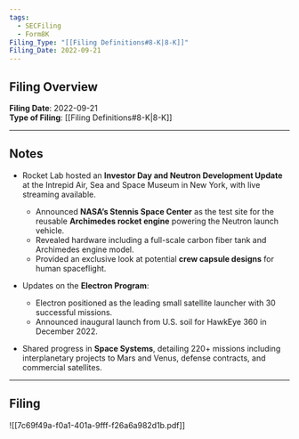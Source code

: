 ```yaml
---
tags:
  - SECFiling
  - Form8K
Filing_Type: "[[Filing Definitions#8-K|8-K]]"
Filing_Date: 2022-09-21
---
```

## Filing Overview

**Filing Date**: 2022-09-21  
**Type of Filing**: [[Filing Definitions#8-K|8-K]]  

---
## Notes

- Rocket Lab hosted an **Investor Day and Neutron Development Update** at the Intrepid Air, Sea and Space Museum in New York, with live streaming available.  
  - Announced **NASA’s Stennis Space Center** as the test site for the reusable **Archimedes rocket engine** powering the Neutron launch vehicle.  
  - Revealed hardware including a full-scale carbon fiber tank and Archimedes engine model.  
  - Provided an exclusive look at potential **crew capsule designs** for human spaceflight.  
- Updates on the **Electron Program**:
  - Electron positioned as the leading small satellite launcher with 30 successful missions.  
  - Announced inaugural launch from U.S. soil for HawkEye 360 in December 2022.  

- Shared progress in **Space Systems**, detailing 220+ missions including interplanetary projects to Mars and Venus, defense contracts, and commercial satellites.  

---
## Filing

![[7c69f49a-f0a1-401a-9fff-f26a6a982d1b.pdf]]
